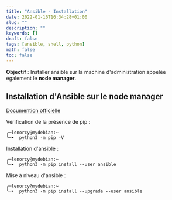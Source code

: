 ```yaml
---
title: "Ansible - Installation"
date: 2022-01-16T16:34:28+01:00
slug: ""
description: ""
keywords: []
draft: false 
tags: [ansible, shell, python]
math: false
toc: false
---
```


**Objectif** : Installer ansible sur la machine d'administration appelée également le __node manager__.

## Installation d'Ansible sur le __node manager__ 

[Documention officielle](https://docs.ansible.com/ansible/latest/installation_guide/intro_installation.html#installing-and-upgrading-ansible)

Vérification de la présence de pip :
```
╭─lenorcy@mydebian:~
╰─➤  python3 -m pip -V
```

Installation d'ansible :
```
╭─lenorcy@mydebian:~
╰─➤  python3 -m pip install --user ansible
```

Mise à niveau d'ansible :
```
╭─lenorcy@mydebian:~
╰─➤  python3 -m pip install --upgrade --user ansible
```


